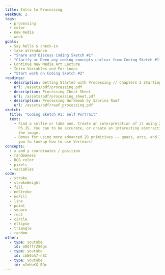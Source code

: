 ```yaml
---
title: Intro to Processing
weekNum: 2
tags:
  - processing
  - color
  - new media
  - week
goals:
  - Say hello & check-in
  - take attendance
  - "Share and Discuss Coding Sketch #1"
  - "Clarify or Demo any coding concepts unclear from Coding Sketch #1"
  - Continue New Media Art Lecture
  - Intro Variables and For Loops
  - "Start work on Coding Sketch #2"
readings:
  - description: Getting Started with Processing // Chapters 2 Starting to Code + 3 Draw
    url: /assets/pdf/processing.pdf
  - description: Processing Cheat Sheet
    url: /assets/pdf/processing_sheet.pdf
  - description: Processing Workbook by Sabrina Raaf
    url: /assets/pdf/raaf_processing.pdf
sketch:
  title: "Coding Sketch #1: Self Portrait"
  text:
    - Find a selfie or take one. Create an interpretation of it using 2D shapes in
      P5.JS. You can to be accurate, or create an interesting abstraction based on
      the image.
    - Bonus for using more advanced 2D primitives -- quads, arcs, and I encourage
      you to lookup how to use Vertexes!
concepts:
  - x and y coordinates / position
  - randomness
  - RGB color
  - pixels
  - variables
code:
  - stroke
  - strokeWeight
  - fill
  - noStroke
  - noFill
  - line
  - point
  - square
  - rect
  - circle
  - ellipse
  - triangle
  - random
other:
  - type: youtube
    id: o8dffrZ86gs
  - type: youtube
    id: ibW4oA7-n8I
  - type: youtube
    id: n2oHuKG_BQc
---
```

